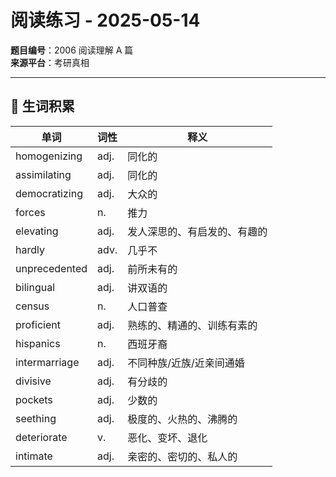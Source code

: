 # 阅读练习 - 2025-05-14

**题目编号**：2006 阅读理解 A 篇  
**来源平台**：考研真相 

---

## 📌 生词积累

| 单词     | 词性  | 释义         |                                 
|----------|-------|--------------|
| homogenizing  | adj.  | 同化的  | 
| assimilating   | adj.    | 同化的   |
| democratizing | adj. | 大众的 |
| forces | n. | 推力  |
| elevating | adj. | 发人深思的、有启发的、有趣的 |
| hardly | adv. | 几乎不 |
| unprecedented | adj. | 前所未有的 |
| bilingual | adj. | 讲双语的 |
| census | n. | 人口普查 |
| proficient | adj. | 熟练的、精通的、训练有素的 |
| hispanics | n. | 西班牙裔 |
| intermarriage | adj. | 不同种族/近族/近亲间通婚 |
| divisive | adj. | 有分歧的  |
| pockets |  adj. | 少数的 |
| seething | adj. | 极度的、火热的、沸腾的 |
| deteriorate | v. | 恶化、变坏、退化 |
| intimate | adj. | 亲密的、密切的、私人的 |
